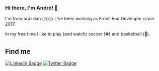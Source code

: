 ### Hi there, I'm André! 👋

I'm from brazilian (🇧🇷). I've been working as Front-End Developer since 2017.

In my free time I like to play (and watch) soccer (⚽️) and basketball (🏀).

## Find me

[![Linkedin Badge](https://img.shields.io/badge/-LinkedIn-blue?style=flat-square&logo=Linkedin&logoColor=white&link=https://www.linkedin.com/in/andrebs96)](https://www.linkedin.com/in/andrebs96)
[![Twitter Badge](https://img.shields.io/badge/-Twitter-1ca0f1?style=flat-square&labelColor=1ca0f1&logo=twitter&logoColor=white&link=https://twitter.com/andrebs96)](https://twitter.com/andrebs96)
